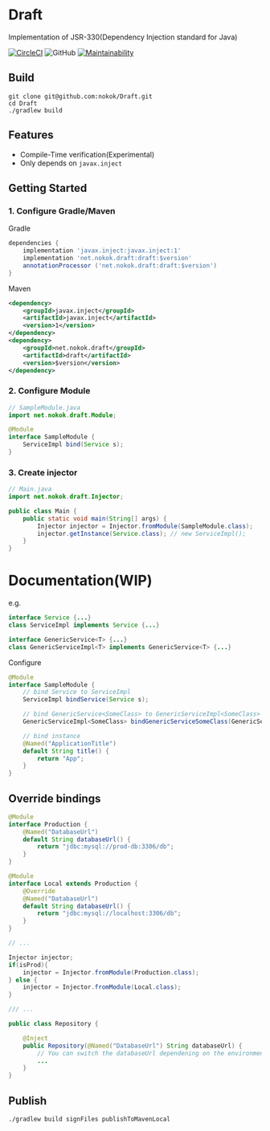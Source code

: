 # Draft
Implementation of JSR-330(Dependency Injection standard for Java)

[![CircleCI](https://circleci.com/gh/nokok/Draft.svg?style=svg)](https://circleci.com/gh/nokok/Draft)
![GitHub](https://img.shields.io/github/license/nokok/Draft)
[![Maintainability](https://api.codeclimate.com/v1/badges/8ade7f5db96df3a44de5/maintainability)](https://codeclimate.com/github/nokok/Draft/maintainability)

## Build

```
git clone git@github.com:nokok/Draft.git
cd Draft
./gradlew build
```

## Features

- Compile-Time verification(Experimental)
- Only depends on `javax.inject`

## Getting Started

### 1. Configure Gradle/Maven

Gradle
```groovy
dependencies {
    implementation 'javax.inject:javax.inject:1'
    implementation 'net.nokok.draft:draft:$version'
    annotationProcessor ('net.nokok.draft:draft:$version')
}
```

Maven
```xml
<dependency>
    <groupId>javax.inject</groupId>
    <artifactId>javax.inject</artifactId>
    <version>1</version>
</dependency>
<dependency>
    <groupId>net.nokok.draft</groupId>
    <artifactId>draft</artifactId>
    <version>$version</version>
</dependency>
```

### 2. Configure Module

```java
// SampleModule.java
import net.nokok.draft.Module;

@Module
interface SampleModule {
    ServiceImpl bind(Service s);
}
```

### 3. Create injector

```java
// Main.java
import net.nokok.draft.Injector;

public class Main {
    public static void main(String[] args) {
        Injector injector = Injector.fromModule(SampleModule.class);
        injector.getInstance(Service.class); // new ServiceImpl();
    }
}
```

# Documentation(WIP)

e.g.
```java
interface Service {...}
class ServiceImpl implements Service {...}

interface GenericService<T> {...}
class GenericServiceImpl<T> implements GenericService<T> {...}
```

Configure

```java
@Module
interface SampleModule {
    // bind Service to ServiceImpl
    ServiceImpl bindService(Service s);

    // bind GenericService<SomeClass> to GenericServiceImpl<SomeClass>
    GenericServiceImpl<SomeClass> bindGenericServiceSomeClass(GenericService<SomeClass> s);

    // bind instance
    @Named("ApplicationTitle")
    default String title() {
        return "App";
    }
}
```

## Override bindings

```java
@Module
interface Production {
    @Named("DatabaseUrl")
    default String databaseUrl() {
        return "jdbc:mysql://prod-db:3306/db";
    }
}

@Module
interface Local extends Production {
    @Override
    @Named("DatabaseUrl")
    default String databaseUrl() {
        return "jdbc:mysql://localhost:3306/db";
    }
}

// ...

Injector injector;
if(isProd){
    injector = Injector.fromModule(Production.class);
} else {
    injector = Injector.fromModule(Local.class);
}

/// ...

public class Repository {

    @Inject
    public Repository(@Named("DatabaseUrl") String databaseUrl) {
        // You can switch the databaseUrl dependening on the environment
        ...
    }
}

```

## Publish

```
./gradlew build signFiles publishToMavenLocal
```

